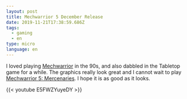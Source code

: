 ```yaml
---
layout: post
title: Mechwarrior 5 December Release
date: 2019-11-21T17:38:59.686Z
tags:
  - gaming
  - en
type: micro
language: en
---
```

I loved playing [Mechwarrior](https://en.wikipedia.org/wiki/MechWarrior) in the 90s, and also dabbled in the Tabletop game for a while. The graphics really look great and I cannot wait to play [Mechwarrior 5: Mercenaries](https://mw5mercs.com/). I hope it is as good as it looks.

{{< youtube E5FWZYuyeDY >}}
